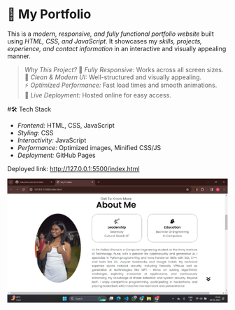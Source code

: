 # 💼 My Portfolio  
This is a *modern, responsive, and fully functional portfolio website* built using *HTML, CSS, and JavaScript*. 
It showcases my *skills, projects, experience, and contact information* in an interactive and visually appealing manner.  

> *Why This Project?* 
🌟 *Fully Responsive:* Works across all screen sizes.  
🎨 *Clean & Modern UI:* Well-structured and visually appealing.  
⚡ *Optimized Performance:* Fast load times and smooth animations.  
🚀 *Live Deployment:* Hosted online for easy access.  

#🛠️ Tech Stack  
- *Frontend:* HTML, CSS, JavaScript  
- *Styling:* CSS 
- *Interactivity:* JavaScript  
- *Performance:* Optimized images, Minified CSS/JS  
- *Deployment:* GitHub Pages

Deployed link: http://127.0.0.1:5500/index.html

![image alt](https://github.com/PallaviShirsath23/Portfolio/blob/b09f360d7e204bb3d0b3ebd71c220d93ec9854a3/Screenshot%202025-03-18%20221628.png)

